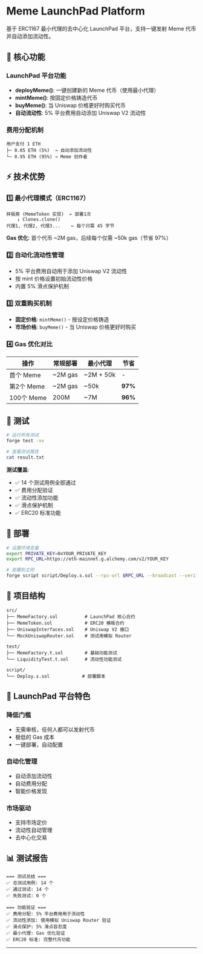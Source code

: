 # Meme LaunchPad Platform

基于 ERC1167 最小代理的去中心化 LaunchPad 平台，支持一键发射 Meme 代币并自动添加流动性。

## 🚀 核心功能

### LaunchPad 平台功能
- **deployMeme()**: 一键创建新的 Meme 代币（使用最小代理）
- **mintMeme()**: 按固定价格铸造代币
- **buyMeme()**: 当 Uniswap 价格更好时购买代币
- **自动流动性**: 5% 平台费用自动添加 Uniswap V2 流动性

### 费用分配机制
```solidity
用户支付 1 ETH
├─ 0.05 ETH (5%)  → 自动添加流动性
└─ 0.95 ETH (95%) → Meme 创作者
```

## ⚡ 技术优势

### 1️⃣ 最小代理模式（ERC1167）
```
样板房 (MemeToken 实现)  ← 部署1次
    ↓ Clones.clone()
代理1, 代理2, 代理3...    ← 每个只需 45 字节
```
**Gas 优化**: 首个代币 ~2M gas，后续每个仅需 ~50k gas（节省 97%）

### 2️⃣ 自动化流动性管理
- 5% 平台费用自动用于添加 Uniswap V2 流动性
- 按 mint 价格设置初始流动性价格
- 内置 5% 滑点保护机制

### 3️⃣ 双重购买机制
- **固定价格**: `mintMeme()` - 按设定价格铸造
- **市场价格**: `buyMeme()` - 当 Uniswap 价格更好时购买

### 4️⃣ Gas 优化对比

| 操作 | 常规部署 | 最小代理 | 节省 |
|------|----------|----------|------|
| 首个 Meme | ~2M gas | ~2M + 50k | - |
| 第2个 Meme | ~2M gas | ~50k | **97%** |
| 100个 Meme | 200M | ~7M | **96%** |

## 🧪 测试

```bash
# 运行所有测试
forge test -vv

# 查看测试报告
cat result.txt
```

**测试覆盖**:
- ✅ 14 个测试用例全部通过
- ✅ 费用分配验证
- ✅ 流动性添加功能
- ✅ 滑点保护机制
- ✅ ERC20 标准功能

## 🚀 部署

```bash
# 设置环境变量
export PRIVATE_KEY=0xYOUR_PRIVATE_KEY
export RPC_URL=https://eth-mainnet.g.alchemy.com/v2/YOUR_KEY

# 部署到主网
forge script script/Deploy.s.sol --rpc-url $RPC_URL --broadcast --verify
```

## 📁 项目结构

```
src/
├── MemeFactory.sol          # LaunchPad 核心合约
├── MemeToken.sol            # ERC20 模板合约
├── UniswapInterfaces.sol    # Uniswap V2 接口
└── MockUniswapRouter.sol    # 测试用模拟 Router

test/
├── MemeFactory.t.sol        # 基础功能测试
└── LiquidityTest.t.sol      # 流动性功能测试

script/
└── Deploy.s.sol            # 部署脚本
```

## 🎯 LaunchPad 平台特色

### 降低门槛
- 无需审核，任何人都可以发射代币
- 极低的 Gas 成本
- 一键部署，自动配置

### 自动化管理
- 自动添加流动性
- 自动费用分配
- 智能价格发现

### 市场驱动
- 支持市场定价
- 流动性自动管理
- 去中心化交易

## 📊 测试报告

```
=== 测试总结 ===
✅ 总测试用例: 14 个
✅ 通过测试: 14 个
✅ 失败测试: 0 个

=== 功能验证 ===
✅ 费用分配: 5% 平台费用用于流动性
✅ 流动性添加: 使用模拟 Uniswap Router 验证
✅ 滑点保护: 5% 滑点容忍度
✅ 最小代理: Gas 优化验证
✅ ERC20 标准: 完整代币功能
```

---
